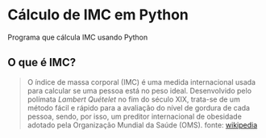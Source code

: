 # Cálculo de IMC em Python
Programa que cálcula IMC usando Python

## O que é IMC?
> O índice de massa corporal (IMC) é uma medida internacional usada para calcular se uma pessoa está no peso ideal. Desenvolvido pelo polímata *Lambert Quételet* no fim do século XIX, trata-se de um método fácil e rápido para a avaliação do nível de gordura de cada pessoa, sendo, por isso, um preditor internacional de obesidade adotado pela Organização Mundial da Saúde (OMS).
fonte: [wikipedia](https://pt.wikipedia.org/wiki/%C3%8Dndice_de_massa_corporal)
